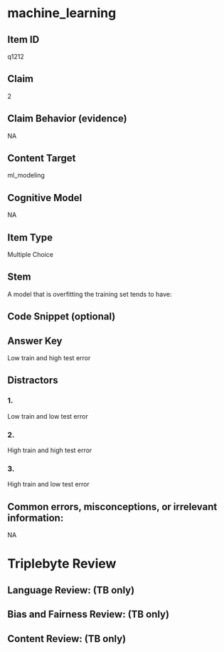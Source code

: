 # machine_learning

## Item ID
q1212

## Claim
2

## Claim Behavior (evidence)
NA

## Content Target
ml_modeling

## Cognitive Model
NA

## Item Type
Multiple Choice

## Stem
A model that is overfitting the training set tends to have:

## Code Snippet (optional)


## Answer Key
Low train and high test error

## Distractors

### 1.
Low train and low test error

### 2.
High train and high test error

### 3.
High train and low test error

## Common errors, misconceptions, or irrelevant information:
NA

# Triplebyte Review


## Language Review: (TB only)


## Bias and Fairness Review: (TB only)


## Content Review: (TB only)

